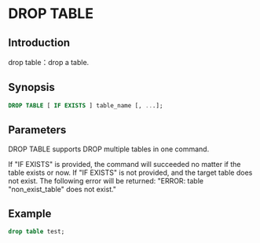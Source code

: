 # DROP TABLE

## Introduction

drop table：drop a table. 

## Synopsis

```sql
DROP TABLE [ IF EXISTS ] table_name [, ...];
```

## Parameters

DROP TABLE supports DROP multiple tables in one command. 

If "IF EXISTS" is provided, the command will succeeded no matter if the table exists or now. If "IF EXISTS" is not provided, and the target table does not exist. The following error will be returned: "ERROR:  table "non_exist_table" does not exist."

## Example

```sql
drop table test;
```

